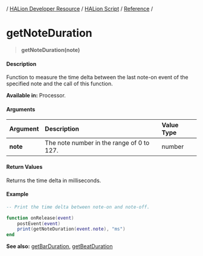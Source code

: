 / [HALion Developer Resource](../../HALion-Developer-Resource.md) / [HALion Script](./HALion-Script.md) / [Reference](./Reference.md) /

# getNoteDuration

>**getNoteDuration(note)**

#### Description

Function to measure the time delta between the last note-on event of the specified note and the call of this function.

**Available in:** Processor.

#### Arguments

|Argument|Description|Value Type|
|:-|:-|:-|
|**note**|The note number in the range of 0 to 127.|number|

#### Return Values

Returns the time delta in milliseconds.

#### Example

```lua
-- Print the time delta between note-on and note-off.

function onRelease(event)
    postEvent(event)
    print(getNoteDuration(event.note), "ms")
end
```

**See also:** [getBarDuration](./getBarDuration.md), [getBeatDuration](./getBeatDuration.md)